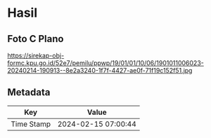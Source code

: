 # Hasil

## Foto C Plano

https://sirekap-obj-formc.kpu.go.id/52e7/pemilu/ppwp/19/01/01/10/06/1901011006023-20240214-190913--8e2a3240-1f7f-4427-ae0f-71f19c152f51.jpg


## Metadata

| Key        | Value               |
| ---------- | ------------------- |
| Time Stamp | 2024-02-15 07:00:44 |



